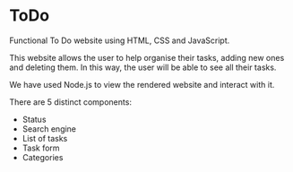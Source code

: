 # ToDo
Functional To Do website using HTML, CSS and JavaScript.

This website allows the user to help organise their tasks, adding new ones and deleting them. In this way, the user will be able to see all their tasks.

We have used Node.js to view the rendered website and interact with it.

There are 5 distinct components:
- Status
- Search engine
- List of tasks
- Task form
- Categories

